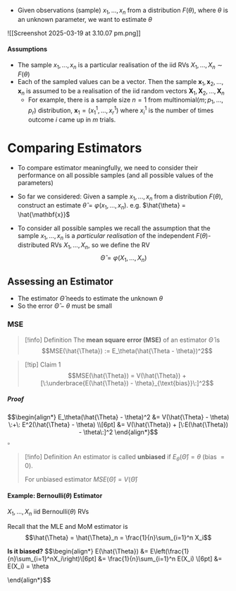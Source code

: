- Given observations (sample) $x_1,...,x_n$ from a distribution $F(\theta)$, where $\theta$ is an unknown parameter, we want to estimate $\theta$

![[Screenshot 2025-03-19 at 3.10.07 pm.png]]

#### Assumptions
- The sample $x_1,...,x_n$ is a particular realisation of the iid RVs $X_1,...,X_n \sim F(\theta)$
- Each of the sampled values can be a vector. Then the sample $\mathbf{x}_1,\mathbf{x}_2,...,\mathbf{x}_n$ is assumed to be a realisation of the iid random vectors $\mathbf{X}_1,\mathbf{X}_2,...,\mathbf{X}_n$ 
	- For example, there is a sample size $n=1$ from $\text{multinomial}(m;p_1,...,p_r)$ distribution, $\mathbf{x}_1 = (x_1^1,...,x_r^1)$ where $x_i^1$ is the number of times outcome $i$ came up in $m$ trials.


# Comparing Estimators

- To compare estimator meaningfully, we need to consider their performance on all possible samples (and all possible values of the parameters)

- So far we considered: Given a sample $x_1,...,x_n$ from a distribution $F(\theta)$, construct an estimate $\hat{\theta}= \varphi(x_1,...,x_n)$. e.g. $\hat{\theta} = \hat{\mathbf{x}}$

- To consider all possible samples we recall the assumption that the sample $x_1,...,x_n$ is a *particular realisation* of the independent $F(\theta)$-distributed RVs $X_1,...,X_n$, so we define the RV
$$\hat{\Theta} = \varphi(X_1,...,X_n)\tag{estimator}$$

## Assessing an Estimator

- The estimator $\hat{\Theta}$ needs to estimate the unknown $\theta$
- So the error $\hat{\Theta} - \theta$ must be small

### MSE
>[!info] Definition
>The **mean square error (MSE)** of an estimator $\hat{\Theta}$ is 
>$$MSE(\hat{\Theta}) := E_\theta(\hat{\Theta - \theta})^2$$

>[!tip] Claim 1
>$$MSE(\hat{\Theta}) = V(\hat{\Theta}) + [\:\underbrace{E(\hat{\Theta}) - \theta}_{\text{bias}}\:]^2$$
##### Proof
$$\begin{align*}
E_\theta(\hat{\Theta} - \theta)^2 &= V(\hat{\Theta} - \theta) \:+\: E^2(\hat{\Theta} - \theta) \\[6pt]
&= V(\hat{\Theta}) + [\:E(\hat{\Theta}) - \theta\:]^2
\end{align*}$$ $\square$


>[!info] Definition
>An estimator is called **unbiased** if $E_\theta(\hat{\Theta}) = \theta$ (bias $= 0$).
>
>For unbiased estimator $MSE(\hat{\Theta}) = V(\hat{\Theta})$ 


#### Example: Bernoulli$(\theta)$ Estimator

$X_1,...,X_n$ iid  $\text{Bernoulli}(\theta)$ RVs

Recall that the MLE and MoM estimator is
$$\hat{\Theta} = \hat{\Theta}_n = \frac{1}{n}\sum_{i=1}^n X_i$$

**Is it biased?**
$$\begin{align*}
E(\hat{\Theta}) &= E\left(\frac{1}{n}\sum_{i=1}^nX_i\right)\\[6pt]
&= \frac{1}{n}\sum_{i=1}^n E(X_i) \\[6pt]
&= E(X_i) = \theta

\end{align*}$$
